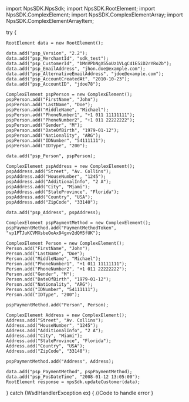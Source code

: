 import NpsSDK.NpsSdk;
import NpsSDK.RootElement;
import NpsSDK.ComplexElement;
import NpsSDK.ComplexElementArray;
import NpsSDK.ComplexElementArrayItem;

try {

    RootElement data = new RootElement();

    data.add("psp_Version", "2.2");
    data.add("psp_MerchantId", "sdk_test");
    data.add("psp_CustomerId", "bMnVPbNgX55oUz1VLgC41E5iD2rYRo2b");
    data.add("psp_EmailAddress", "jhon.doe@example.com");
    data.add("psp_AlternativeEmailAddress", "jdoe@example.com");
    data.add("psp_AccountCreatedAt", "2010-10-23");
    data.add("psp_AccountID", "jdoe78");

    ComplexElement pspPerson = new ComplexElement();
    pspPerson.add("FirstName", "John");
    pspPerson.add("LastName", "Doe");
    pspPerson.add("MiddleName", "Michael");
    pspPerson.add("PhoneNumber1", "+1 011 11111111");
    pspPerson.add("PhoneNumber2", "+1 011 22222222");
    pspPerson.add("Gender", "M");
    pspPerson.add("DateOfBirth", "1979-01-12");
    pspPerson.add("Nationality", "ARG");
    pspPerson.add("IDNumber", "54111111");
    pspPerson.add("IDType", "200");

    data.add("psp_Person", pspPerson);

    ComplexElement pspAddress = new ComplexElement();
    pspAddress.add("Street", "Av. Collins");
    pspAddress.add("HouseNumber", "1245");
    pspAddress.add("AdditionalInfo", "2 A");
    pspAddress.add("City", "Miami");
    pspAddress.add("StateProvince", "Florida");
    pspAddress.add("Country", "USA");
    pspAddress.add("ZipCode", "33140");

    data.add("psp_Address", pspAddress);

    ComplexElement pspPaymentMethod = new ComplexElement();
    pspPaymentMethod.add("PaymentMethodToken", "vp1PTJuKCVMXsbeOoAx94gxv2dQM5fUK");

    ComplexElement Person = new ComplexElement();
    Person.add("FirstName", "John");
    Person.add("LastName", "Doe");
    Person.add("MiddleName", "Michael");
    Person.add("PhoneNumber1", "+1 011 11111111");
    Person.add("PhoneNumber2", "+1 011 22222222");
    Person.add("Gender", "M");
    Person.add("DateOfBirth", "1979-01-12");
    Person.add("Nationality", "ARG");
    Person.add("IDNumber", "54111111");
    Person.add("IDType", "200");

    pspPaymentMethod.add("Person", Person);

    ComplexElement Address = new ComplexElement();
    Address.add("Street", "Av. Collins");
    Address.add("HouseNumber", "1245");
    Address.add("AdditionalInfo", "2 A");
    Address.add("City", "Miami");
    Address.add("StateProvince", "Florida");
    Address.add("Country", "USA");
    Address.add("ZipCode", "33140");

    pspPaymentMethod.add("Address", Address);

    data.add("psp_PaymentMethod", pspPaymentMethod);
    data.add("psp_PosDateTime", "2008-01-12 13:05:00");
    RootElement response = npsSdk.updateCustomer(data);

} catch (WsdlHandlerException ex) {
    //Code to handle error
}
